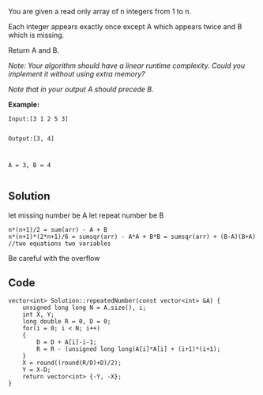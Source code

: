 <div ng-bind-html="trustedHtml" class="ng-binding"><p>You are given a read only array of n integers from 1 to n. </p>
<p>Each integer appears exactly once except A which appears twice and B which is missing.</p>
<p>Return A and B. </p>
<p><em>Note: Your algorithm should have a linear runtime complexity. Could you implement it without using extra memory?</em></p>
<p><em>Note that in your output A should precede B.</em> </p>
<p><strong>Example:</strong> </p>
<pre><code>Input:[3 1 2 5 3] 

Output:[3, 4] 

A = 3, B = 4
</code></pre></div>
## Solution
let missing number be A
let repeat number be B
```
n*(n+1)/2 = sum(arr) - A + B
n*(n+1)*(2*n+1)/6 = sumsqr(arr) - A*A + B*B = sumsqr(arr) + (B-A)(B+A)
//two equations two variables
```
Be careful with the overflow
## Code
```
vector<int> Solution::repeatedNumber(const vector<int> &A) {
    unsigned long long N = A.size(), i;
    int X, Y;
    long double R = 0, D = 0;
    for(i = 0; i < N; i++)
    {
        D = D + A[i]-i-1;
        R = R - (unsigned long long)A[i]*A[i] + (i+1)*(i+1);
    }
    X = round((round(R/D)+D)/2);
    Y = X-D;
    return vector<int> {-Y, -X};
}
```
